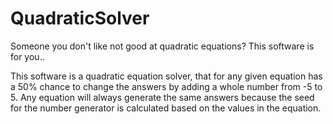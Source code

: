 # QuadraticSolver
Someone you don't like not good at quadratic equations? This software is for you..

This software is a quadratic equation solver, that for any given equation has a 50% chance to change the answers by adding a whole number from -5 to 5.
Any equation will always generate the same answers because the seed for the number generator is calculated based on the values in the equation.
